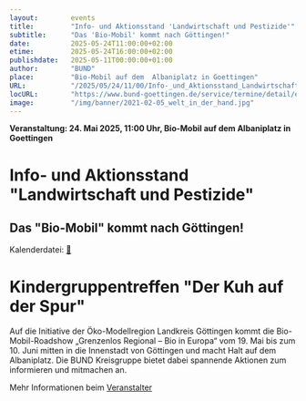 ```yaml
---
layout:        events
title:         "Info- und Aktionsstand 'Landwirtschaft und Pestizide'"
subtitle:      "Das 'Bio-Mobil' kommt nach Göttingen!"
date:          2025-05-24T11:00:00+02:00
etime:         2025-05-24T16:00:00+02:00
publishdate:   2025-05-11T00:00:00+01:00
author:        "BUND"
place:         "Bio-Mobil auf dem  Albaniplatz in Goettingen"
URL:           "/2025/05/24/11/00/Info-_und_Aktionsstand_Landwirtschaft_und_Pestizide"
locURL:        "https://www.bund-goettingen.de/service/termine/detail/event/info-und-aktionsstand-am-bio-mobil/"
image:         "/img/banner/2021-02-05_welt_in_der_hand.jpg"
---
```


**Veranstaltung: 24. Mai 2025, 11:00 Uhr, Bio-Mobil auf dem  Albaniplatz in Goettingen**

Info- und Aktionsstand "Landwirtschaft und Pestizide"
===========

Das "Bio-Mobil" kommt nach Göttingen!
-----------


Kalenderdatei: [📆](/ics/2025-05-24_11-00_info-_und_aktionsstand_landwirtschaft_und_pestizide.ics)


Kindergruppentreffen "Der Kuh auf der Spur"
===========



Auf die Initiative der Öko-Modellregion Landkreis Göttingen kommt die Bio-Mobil-Roadshow „Grenzenlos Regional – Bio in Europa“ vom 19. Mai bis zum 10. Juni mitten in die Innenstadt von Göttingen und macht Halt auf dem Albaniplatz. Die BUND Kreisgruppe bietet dabei spannende Aktionen zum informieren und mitmachen
an.


Mehr Informationen beim [Veranstalter](https://www.bund-goettingen.de/service/termine/detail/event/info-und-aktionsstand-am-bio-mobil/)

